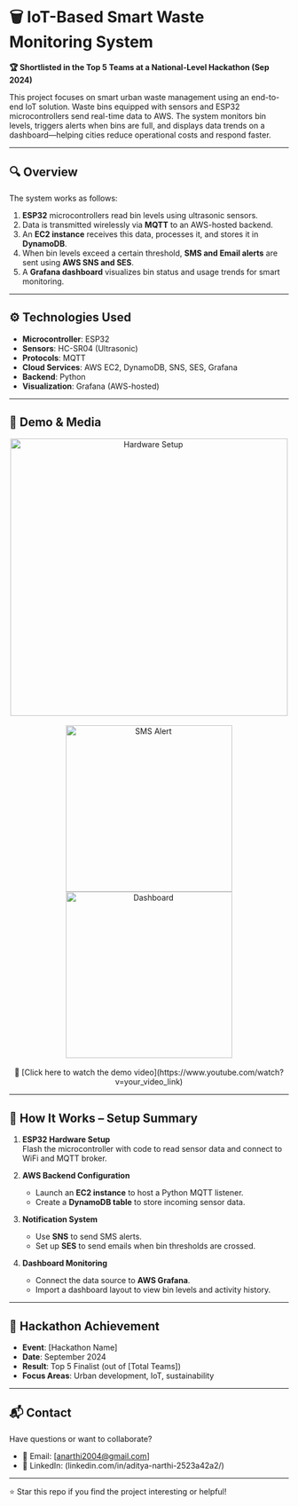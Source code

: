 # 🗑️ IoT-Based Smart Waste Monitoring System

**🏆 Shortlisted in the Top 5 Teams at a National-Level Hackathon (Sep 2024)**

This project focuses on smart urban waste management using an end-to-end IoT solution. Waste bins equipped with sensors and ESP32 microcontrollers send real-time data to AWS. The system monitors bin levels, triggers alerts when bins are full, and displays data trends on a dashboard—helping cities reduce operational costs and respond faster.

---

## 🔍 Overview

The system works as follows:

1. **ESP32** microcontrollers read bin levels using ultrasonic sensors.
2. Data is transmitted wirelessly via **MQTT** to an AWS-hosted backend.
3. An **EC2 instance** receives this data, processes it, and stores it in **DynamoDB**.
4. When bin levels exceed a certain threshold, **SMS and Email alerts** are sent using **AWS SNS and SES**.
5. A **Grafana dashboard** visualizes bin status and usage trends for smart monitoring.

---

## ⚙️ Technologies Used

- **Microcontroller**: ESP32
- **Sensors**: HC-SR04 (Ultrasonic)
- **Protocols**: MQTT
- **Cloud Services**: AWS EC2, DynamoDB, SNS, SES, Grafana
- **Backend**: Python
- **Visualization**: Grafana (AWS-hosted)

---

## 📸 Demo & Media

<div align="center">
  <img src="media/bin_hardware_setup.jpg" alt="Hardware Setup" width="500"/>
  <br><br>
  <img src="media/alert_sms_screenshot.jpg" alt="SMS Alert" width="300"/> 
  <img src="media/grafana_dashboard.jpg" alt="Dashboard" width="300"/>
  <br><br>
  🎥 [Click here to watch the demo video](https://www.youtube.com/watch?v=your_video_link)
</div>

---

## 🚀 How It Works – Setup Summary

1. **ESP32 Hardware Setup**  
   Flash the microcontroller with code to read sensor data and connect to WiFi and MQTT broker.

2. **AWS Backend Configuration**  
   - Launch an **EC2 instance** to host a Python MQTT listener.
   - Create a **DynamoDB table** to store incoming sensor data.

3. **Notification System**  
   - Use **SNS** to send SMS alerts.
   - Set up **SES** to send emails when bin thresholds are crossed.

4. **Dashboard Monitoring**  
   - Connect the data source to **AWS Grafana**.
   - Import a dashboard layout to view bin levels and activity history.

---

## 🏁 Hackathon Achievement

- **Event**: [Hackathon Name]
- **Date**: September 2024
- **Result**: Top 5 Finalist (out of [Total Teams])
- **Focus Areas**: Urban development, IoT, sustainability

---




## 📬 Contact

Have questions or want to collaborate?

- 📧 Email: [anarthi2004@gmail.com]
- 🔗 LinkedIn: (linkedin.com/in/aditya-narthi-2523a42a2/)

---

⭐ Star this repo if you find the project interesting or helpful!
